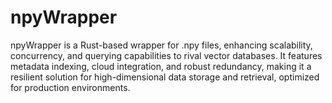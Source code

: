 # npyWrapper
npyWrapper is a Rust-based wrapper for .npy files, enhancing scalability, concurrency, and querying capabilities to rival vector databases. It features metadata indexing, cloud integration, and robust redundancy, making it a resilient solution for high-dimensional data storage and retrieval, optimized for production environments.
